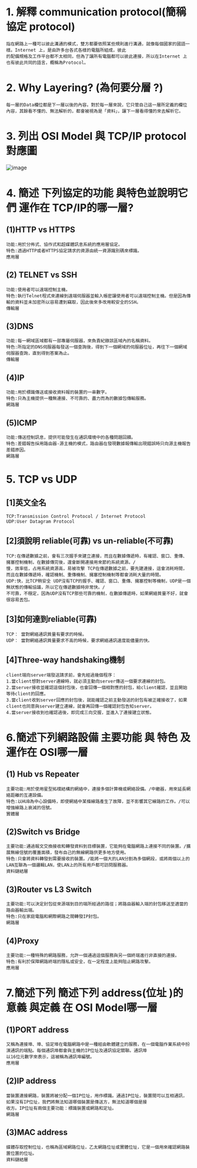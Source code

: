 # 1. 解釋 communication protocol(簡稱協定 protocol)
```
指在網路上一種可以彼此溝通的模式，雙方都要依照某些規則進行溝通，就像每個國家的國語一樣。Internet 上，是由許多台各式各樣的電腦所組成，彼此
的配備規格及工作平台都不太相同，但為了讓所有電腦都可以彼此連接，所以在Internet 上也有彼此共同的語言，概稱為Protocol。
```
# 2. Why Layering? (為何要分層 ?)
```
每一層的Data欄位都是下一層以後的內容。對於每一層來說，它只管自己這一層所定義的欄位內容，其餘看不懂的、無法解析的，都會被視為是「資料」，讓下一層看得懂的來去解析它。
```
# 3. 列出 OSI Model 與 TCP/IP protocol對應圖
![image](https://user-images.githubusercontent.com/90752081/141102500-cd9660d3-a7a4-46f0-bc84-5ded35799108.png)
# 4. 簡述 下列協定的功能 與特色並說明它們 運作在 TCP/IP的哪一層?
##  (1)HTTP vs HTTPS
```
功能:用於分佈式、協作式和超媒體訊息系統的應用層協定。
特色:透過HTTP或者HTTPS協定請求的資源由統一資源識別碼來標識。
應用層
```
##  (2) TELNET vs SSH
```
功能:使用者可以遠端控制主機。
特色:執行Telnet程式來連線到遠端伺服器並輸入帳密讓使用者可以遠端控制主機。但是因為傳輸的資料並未加密所以容易遭到竊取，因此後來多改用較安全的SSH。
傳輸層
```
##  (3)DNS
```
功能:每一網域區域都有一部專屬伺服器，來負責紀錄該區域內的名稱資料。
特色:所指定的DNS伺服器每發送一個查詢後，得到下一個網域的伺服器位址，再往下一個網域伺服器查詢，直到得到答案為止。
傳輸層
```
##  (4)IP
```
功能:用於標識傳送或接收資料報的裝置的一串數字。
特色:只為主機提供一種無連接、不可靠的、盡力而為的數據包傳輸服務。
網路層
```
##  (5)ICMP
```
功能:傳送控制訊息，提供可能發生在通訊環境中的各種問題回饋。
特色:差錯報告採用路由器-源主機的模式，路由器在發現數據報傳輸出現錯誤時只向源主機報告差錯原因。
網路層
```
# 5. TCP vs UDP
## [1]英文全名
```
TCP:Transmission Control Protocol / Internet Protocol
UDP:User Datagram Protocol
```
## [2]須說明 reliable(可靠) vs un-reliable(不可靠)
```
TCP:在傳遞數據之前，會有三次握手來建立連接，而且在數據傳遞時，有確認、窗口、重傳、擁塞控制機制，在數據傳完後，還會斷開連接用來節約系統資源。/
慢，效率低，占用系統資源高，易被攻擊 TCP在傳遞數據之前，要先建連接，這會消耗時間，而且在數據傳遞時，確認機制、重傳機制、擁塞控制機制等都會消耗大量的時間。
UDP:快，比TCP稍安全 UDP沒有TCP的握手、確認、窗口、重傳、擁塞控制等機制，UDP是一個無狀態的傳輸協議，所以它在傳遞數據時非常快。/
不可靠，不穩定，因為UDP沒有TCP那些可靠的機制，在數據傳遞時，如果網絡質量不好，就會很容易丟包。
```
## [3]如何達到reliable(可靠)
```
TCP： 當對網絡通訊質量有要求的時候。
UDP： 當對網絡通訊質量要求不高的時候，要求網絡通訊速度能儘量的快。
```
## [4]Three-way handshaking機制
```
client端向server端發送請求前，會先經過幾個程序：
1.當client想對server連線時，就必須主動向server傳送一個要求連線的封包。
2.當server接收並確認這個封包後，也會回傳一個相對應的封包，給client確認，並且開始等待client的回應。
3.當client收到server回應的封包後，就能確認之前主動發送的封包有被正確接收了，如果client也同意與server建立連線，就會再回傳一個確認封包告知server。
4.當server接收到也確認過後，即完成三向交握，並進入了連接建立狀態。
```
# 6.簡述下列網路設備  主要功能 與 特色 及 運作在 OSI哪一層
## (1) Hub vs Repeater
```
主要功能:用於使用星型拓樸結構的網絡中，連接多個計算機或網絡設備。/中繼器，用來延長網絡距離的互連設備。
特色:以HUB為中心設備時，即使網絡中某條線路產生了故障，並不影響其它線路的工作。/可以增強線路上衰減的信號。
實體層
```
## (2)Switch vs Bridge
```
主要功能:通過報文交換接收和轉發資料到目標裝置，它能夠在電腦網路上連接不同的裝置。/擴展無線信號的覆蓋面積，發布自己的無線網路供更多地方使用。
特色:只會將資料轉發到需要接收的裝置。/能將一個大的LAN分割為多個網段，或將兩個以上的LAN互聯為一個邏輯LAN，使LAN上的所有用戶都可訪問服務器。
資料鏈結層
```
## (3)Router vs L3 Switch
```
主要功能:可以決定封包從來源端到目的端所經過的路徑；將路由器輸入端的封包移送至適當的路由器輸出端。
特色:只在家庭電腦和網際網路之間轉發IP封包。
網路層
```
## (4)Proxy
```
主要功能:一種特殊的網路服務，允許一個通過這個服務與另一個終端進行非直接的連接。
特色:有利於保障網路終端的隱私或安全，在一定程度上能夠阻止網路攻擊。
應用層
```
# 7.簡述下列 簡述下列 address(位址 )的意義 與定義 在 OSI Model哪一層
## (1)PORT address
```
又稱為連接埠、埠、協定埠在電腦網路中是一種經由軟體建立的服務，在一個電腦作業系統中扮演通訊的端點。每個通訊埠都會與主機的IP位址及通訊協定關聯。通訊埠
以16位元數字來表示，這被稱為通訊埠編號。
應用層
```
## (2)IP address
```
當裝置連接網路，裝置將被分配一個IP位址，用作標識。通過IP位址，裝置間可以互相通訊，如果沒有IP位址，我們將無法知道哪個裝置是傳送方，無法知道哪個是接
收方。IP位址有兩個主要功能：標識裝置或網路和定址。
網路層
```
## (3)MAC address
```
媒體存取控制位址，也稱為區域網路位址，乙太網路位址或實體位址，它是一個用來確認網路裝置位置的位址。
資料鏈結層
```
